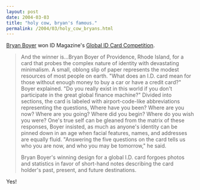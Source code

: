 ```yaml
---
layout: post
date: 2004-03-03
title: "holy cow, bryan's famous."
permalink: /2004/03/holy_cow_bryans.html
---
```


[Bryan Boyer](http://www.bryanboyer.com/) won ID Magazine's [Global ID Card Competition](http://www.idonline.com/article_globalcard.asp).

> And the winner is…Bryan Boyer of Providence, Rhode Island, for a card that probes the complex nature of identity with devastating minimalism. A small, oblong slip of paper represents the modest resources of most people on earth. "What does an I.D. card mean for those without enough money to buy a car or have a credit card?" Boyer explained. "Do you really exist in this world if you don't participate in the great global finance machine?" Divided into sections, the card is labeled with airport-code-like abbreviations representing the questions, Where have you been? Where are you now? Where are you going? Where did you begin? Where do you wish you were? One's true self can be gleaned from the matrix of these responses, Boyer insisted, as much as anyone's identity can be pinned down in an age when facial features, names, and addresses are equally fluid. "Answering the five questions on the card tells us who you are now, and who you may be tomorrow," he said.
> 
> Bryan Boyer's winning design for a global I.D. card forgoes photos and statistics in favor of short-hand notes describing the card holder's past, present, and future destinations.

Yes!
